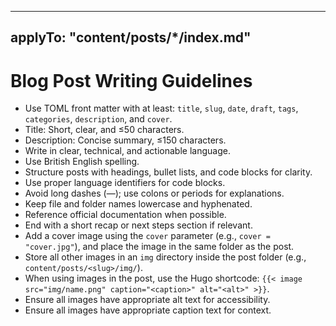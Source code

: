
---
applyTo: "content/posts/*/index.md"
---

# Blog Post Writing Guidelines

- Use TOML front matter with at least: `title`, `slug`, `date`, `draft`, `tags`, `categories`, `description`, and `cover`.
- Title: Short, clear, and ≤50 characters.
- Description: Concise summary, ≤150 characters.
- Write in clear, technical, and actionable language.
- Use British English spelling.
- Structure posts with headings, bullet lists, and code blocks for clarity.
- Use proper language identifiers for code blocks.
- Avoid long dashes (—); use colons or periods for explanations.
- Keep file and folder names lowercase and hyphenated.
- Reference official documentation when possible.
- End with a short recap or next steps section if relevant.
- Add a cover image using the `cover` parameter (e.g., `cover = "cover.jpg"`), and place the image in the same folder as the post.
- Store all other images in an `img` directory inside the post folder (e.g., `content/posts/<slug>/img/`).
- When using images in the post, use the Hugo shortcode: `{{< image src="img/name.png" caption="<caption>" alt="<alt>" >}}`.
- Ensure all images have appropriate alt text for accessibility.
- Ensure all images have appropriate caption text for context.
